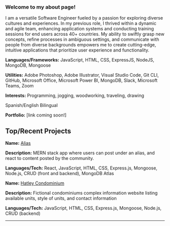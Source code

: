 ### Welcome to my about page!
I am a versatile Software Engineer fueled by a passion for exploring diverse cultures and experiences. In my previous role, I thrived within a dynamic and agile team, enhancing application systems and conducting training sessions for end users across 40+ countries. My ability to swiftly grasp new concepts, refine processes in ambiguous settings, and communicate with people from diverse backgrounds empowers me to create cutting-edge, intuitive applications that prioritize user experience and functionality.

**Languages/Frameworks:**
JavaScript, HTML, CSS, ExpressJS, NodeJS, MongoDB, Mongoose

**Utilities:**
Adobe Photoshop, Adobe Illustrator, Visual Studio Code, Git CLI, GitHub, Microsoft Office, Microsoft Power BI, MongoDB, Slack, Microsoft Teams, Zoom

**Interests:**
Programming, jogging, woodworking, traveling, drawing


Spanish/English Bilingual

**Portfolio:**
[link coming soon!]

## Top/Recent Projects
**Name:** [Alias](https://github.com/persefy/Alias/)

**Description:** MERN stack app where users can post under an alias, and react to content posted by the community.

**Languages/Tech:** React, JavaScript, HTML, CSS, Express.js, Mongoose, Node.js, CRUD (front and backend), MongoDB Atlas


**Name:** [Hatley Condominium](https://github.com/persefy/Hatley-Condominiums)

**Description:** Fictional condominiums complex information website listing available units, style of units, and contact information

**Languages/Tech:** JavaScript, HTML, CSS, Express.js, Mongoose, Node.js, CRUD (backend)

---
<!--
**persefy/persefy** is a ✨ _special_ ✨ repository because its `README.md` (this file) appears on your GitHub profile.

Here are some ideas to get you started:

- 🔭 I’m currently working on ...
- 🌱 I’m currently learning ...
- 👯 I’m looking to collaborate on ...
- 🤔 I’m looking for help with ...
- 💬 Ask me about ...
- 📫 How to reach me: ...
- 😄 Pronouns: ...
- ⚡ Fun fact: ...
-->
